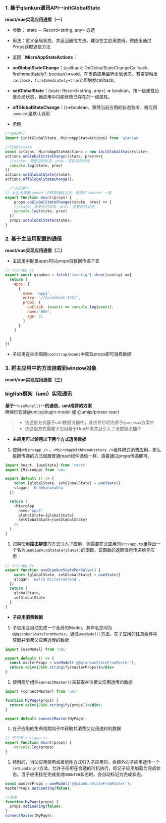 ### 1. 基于qiankun通讯API--initGlobalState 
**react/vue实现应用通信（一）**

- 参数： state -- Record<string, any> 必选
- 用法：定义全局状态，并返回通信方法，建议在主应用使用，微应用通过Props获取通信方法
- 返回
`
**MicroAppStateActions：**

- **onGlobalStateChange：**(callback:  OnGlobalStateChangeCallback, fireImmediately?: boolean)=>void，在当前应用监听全局状态，有变更触发`callback`，`fireImmediately=true`立即触发callback。
- **setGlobalState：**(state: Record<string, any>) => boolean，按一级属性设置全局状态，微应用中只能修改已存在的一级属性。
- **offGlobalStateChange：**()=>boolean，移除当前应用的状态监听，微应用`unmount`是默认调用
`

- 示例

```typescript
/*主应用*/
import {initGlobalState, MicroAppStateActions} from 'qiankun'

//初始化state
const actions: MicroAppStateActions = new initGlobalState(state);
actions.onGlobalStateChange((state, prev)=>{
  //state: 变更后的状态，prev：变更前的状态
  console.log(state, prev)
})
actions.setGlobalState(state);
actions.offGlobalStateChange();

  /*子应用*/
// 从生命周期 mount 中获取通信方法，使用和 master 一直
export function mount(props) {
	props.onGlobalStateChange((state, prev) => {
    //state: 变更后的状态，prev：变更前的状态
  	console.log(state, prev)
  })
  props.setGlobalState(state);
}
```
### 2. 基于主应用配置的通信
**react/vue实现应用通信（二）**

- 主应用中配置apps时以props将数据传递下去
```javascript
// src/app.js
export const qiankun = fetch('/config').then((config) =>{
  return {
  	apps: [
      {
        name: 'app1',
        entry: '//localhost:1221',
        props: {
          onClick: (event) => console.log(event),
          name:'000',
          age: 21
        }
      }
    ]
    
  }
})
```

- 子应用在生命周期`bootstrap/mount`中获取props即可消费数据
### 3. 将主应用中的方法挂载到window对象
**react/vue实现应用通信（三）**

### bigfish框架（umi）实现通讯
**基于**`**useModel()**`**的通信，umi推荐的方案**<br />确保已安装@umijs/plugin-model 或 @umijs/preset-react
> - 该通信方式基于umi数据流插件，此插件已经内置于`@umi/max`方案中
> - 该通信方式需要子应用基于Umi开发并且引入了该数据流插件


- **主应用可以使用以下两个方式透传数据**
1. 使用`<MicroApp />` 、`<MicroAppWithMemoHistory />`组件模式消费应用，那么数据传递的方式就跟普通react组件通信一样，直接通过props传递即可。

```typescript
import React, {useState} from 'react'
import {MicroApp} from 'umi'

export default () => {
	const [globalState, setGlobalState] = useState({
    slogan: 'hhhhhahahahha'
  })

  return (
    <MicroApp
      name="app1"
      globalState={globalState}
      setGlobalState={setGlobalState}
    />
  )
}
```

1. 如果使用**路由绑定**的方式引入子应用，则需要在父应用的`src/app.ts`里导出一个名为`useQiankunStateForSlave()`的函数，该函数的返回值将传递给子应用：
```typescript
// src/app.ts
export function useQiankunStateForSalve() {
	const [globalState, setGlobalState] = useState({
    slogan: 'Hello MicroFrontend',
  })
  return {
    globalState，
    setGlobalState
  }
}
```

- **子应用消费数据**
1. 子应用会自动生成一个全局的Model，其命名空间为`@@qiankunStateFormMaster`。通过`useModel()`方法，在子应用的任意组件中获取并消费父应用透传的数据

```jsx
import {useModel} from 'umi'

export default () => {
  const masterProps = useModel('@@qiankunStateFromMaster');
  return <div>{JSON.stringify(masterProps)}</div>
}
```

1. 使用高阶组件`connectMaster()`来获取并消费父应用透传的数据

```jsx
import {connectMaster} from 'umi'

function MyPage(props) {
  return <div>{JSON.stringify(props)}</div>;
}

export default connectMaster(MyPage);
```

1. 在子应用的生命周期钩子中获取并消费父应用透传的数据
```typescript
// 子应用 src/app.ts
export function mount(props) {
	console.log(props)
}
```

1. 特别的，当父应用使用<MicroApp />或者<MicroAppWithMemoHistory />组件方式引入子应用时，会额外向子应用透传一个`setLoading()`方法，允许子应用在合适的时机执行，标记子应用加载为完成状态。当子应用挂在完成变成`MOUNTED`状态时，会自动标记为完成状态。

```typescript
const masterProps = useModel('@@qiankunStateFromMaster');
masterProps.setLoading(false);

//或者
function MyPage(props) {
  props.setLoading(false);
}
connectMaster(MyPage);
```

